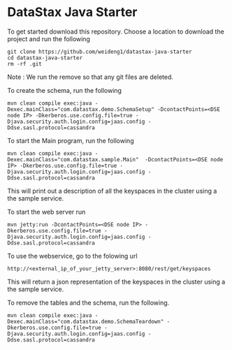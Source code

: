 DataStax Java Starter
========================

To get started download this repository. Choose a location to download the project and run the following
```
git clone https://github.com/weideng1/datastax-java-starter
cd datastax-java-starter
rm -rf .git
```
Note : We run the remove so that any git files are deleted.

To create the schema, run the following

	mvn clean compile exec:java -Dexec.mainClass="com.datastax.demo.SchemaSetup" -DcontactPoints=<DSE node IP> -Dkerberos.use.config.file=true -Djava.security.auth.login.config=jaas.config -Ddse.sasl.protocol=cassandra
	
To start the Main program, run the following 
	
	mvn clean compile exec:java -Dexec.mainClass="com.datastax.sample.Main"  -DcontactPoints=<DSE node IP> -Dkerberos.use.config.file=true -Djava.security.auth.login.config=jaas.config -Ddse.sasl.protocol=cassandra
	
This will print out a description of all the keyspaces in the cluster using a the sample service. 
	
To start the web server run 

	mvn jetty:run -DcontactPoints=<DSE node IP> -Dkerberos.use.config.file=true -Djava.security.auth.login.config=jaas.config -Ddse.sasl.protocol=cassandra

To use the webservice, go to the folowing url

	http://<external_ip_of_your_jetty_server>:8080/rest/get/keyspaces
	
This will return a json representation of the keyspaces in the cluster using a the sample service.	

To remove the tables and the schema, run the following.

    mvn clean compile exec:java -Dexec.mainClass="com.datastax.demo.SchemaTeardown" -Dkerberos.use.config.file=true -Djava.security.auth.login.config=jaas.config -Ddse.sasl.protocol=cassandra
    
    
